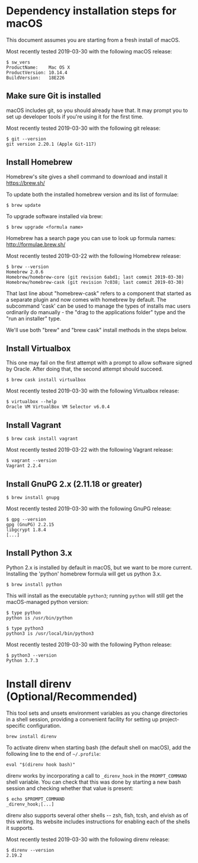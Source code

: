# Dependency installation steps for macOS

This document assumes you are starting from a fresh install of macOS.

Most recently tested 2019-03-30 with the following macOS release:

```
$ sw_vers
ProductName:	Mac OS X
ProductVersion:	10.14.4
BuildVersion:	18E226
```



## Make sure Git is installed

macOS includes git, so you should already have that. It may prompt you to set up developer tools if
you're using it for the first time.

Most recently tested 2019-03-30 with the following git release:

```
$ git --version
git version 2.20.1 (Apple Git-117)
```



## Install Homebrew

Homebrew's site gives a shell command to download and install it
https://brew.sh/

To update both the installed homebrew version and its list of formulae:

```
$ brew update
```

To upgrade software installed via brew:

```
$ brew upgrade <formula name>
```

Homebrew has a search page you can use to look up formula names: http://formulae.brew.sh/

Most recently tested 2019-03-22 with the following Homebrew release:

```
$ brew --version
Homebrew 2.0.6
Homebrew/homebrew-core (git revision 6abd1; last commit 2019-03-30)
Homebrew/homebrew-cask (git revision 7c038; last commit 2019-03-30)
```

That last line about "homebrew-cask" refers to a component that started as a separate plugin and now
comes with homebrew by default. The subcommand 'cask' can be used to manage the types of installs
mac users ordinarily do manually - the "drag to the applications folder" type and the "run an
installer" type.

We'll use both "brew" and "brew cask" install methods in the steps below.



## Install Virtualbox

This one may fail on the first attempt with a prompt to allow software signed by Oracle. After doing
that, the second attempt should succeed.

```
$ brew cask install virtualbox
```

Most recently tested 2019-03-30 with the following Virtualbox release:

```
$ virtualbox --help
Oracle VM VirtualBox VM Selector v6.0.4
```



## Install Vagrant

```
$ brew cask install vagrant
```

Most recently tested 2019-03-22 with the following Vagrant release:

```
$ vagrant --version
Vagrant 2.2.4
```



## Install GnuPG 2.x (2.11.18 or greater)

```
$ brew install gnupg
```

Most recently tested 2019-03-30 with the following GnuPG release:

```
$ gpg --version
gpg (GnuPG) 2.2.15
libgcrypt 1.8.4
[...]
```



## Install Python 3.x

Python 2.x is installed by default in macOS, but we want to be more current. Installing the 'python'
homebrew formula will get us python 3.x.

```
$ brew install python
```

This will install as the executable `python3`; running `python` will still get the macOS-managed
python version:

```
$ type python
python is /usr/bin/python

$ type python3
python3 is /usr/local/bin/python3
```

Most recently tested 2019-03-30 with the following Python release:

```
$ python3 --version
Python 3.7.3
```



# Install direnv (Optional/Recommended)

This tool sets and unsets environment variables as you change directories in a shell session,
providing a convenient facility for setting up project-specific configuration.

```
brew install direnv
```

To activate direnv when starting bash (the default shell on macOS), add the following line to the
end of `~/.profile`:

```
eval "$(direnv hook bash)"
```

direnv works by incorporating a call to `_direnv_hook` in the `PROMPT_COMMAND` shell variable. You
can check that this was done by starting a new bash session and checking whether that value is
present:

```
$ echo $PROMPT_COMMAND
_direnv_hook;[...]
```

direnv also supports several other shells -- zsh, fish, tcsh, and elvish as of this writing. Its
website includes instructions for enabling each of the shells it supports.

Most recently tested 2019-03-30 with the following direnv release:

```
$ direnv --version
2.19.2
```
